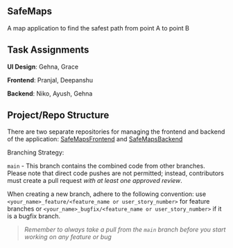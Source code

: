 SafeMaps
--------

A map application to find the safest path from point A to point B


**Task Assignments**
-------------------

**UI Design**: Gehna, Grace

**Frontend**: Pranjal, Deepanshu

**Backend**: Niko, Ayush, Gehna


Project/Repo Structure
--------------
There are two separate repositories for managing the frontend and backend of the application: [SafeMapsFrontend](https://github.com/T-I-P/SafeMapsFrontend) and [SafeMapsBackend](https://github.com/T-I-P/SafeMapsBackend)


Branching Strategy:

`main` - This branch contains the combined code from other branches. Please note that direct code pushes are not permitted; instead, contributors must create a pull request _with at least one approved review_.

When creating a new branch, adhere to the following convention: use `<your_name>_feature/<feature_name or user_story_number>` for feature branches or `<your_name>_bugfix/<feature_name or user_story_number>` if it is a bugfix branch.


> _Remember to always take a pull from the `main` branch before you start working on any feature or bug_
